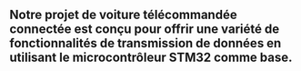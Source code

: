 ## Notre projet de voiture télécommandée connectée est conçu pour offrir une variété de fonctionnalités de transmission de données en utilisant le microcontrôleur STM32 comme base.
